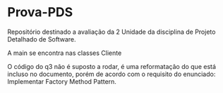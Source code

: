 # Prova-PDS
Repositório destinado a avaliação da 2 Unidade da disciplina de Projeto Detalhado de Software. 

A main se encontra nas classes Cliente

O código do q3 não é suposto a rodar, é uma reformatação do que está incluso no documento, porém de acordo com o requisito do enunciado: Implementar Factory Method Pattern.